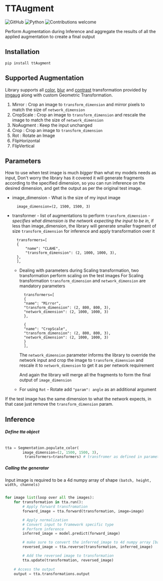 # TTAugment
![GitHub](https://img.shields.io/github/license/cypherics/TTAugment)
![Python](https://img.shields.io/badge/python-v3.6+-blue.svg)
![Contributions welcome](https://img.shields.io/badge/contributions-welcome-orange.svg)

Perform Augmentation during Inference and aggregate the results of all the applied augmentation to create a
final output

## Installation

    pip install ttAugment


## Supported Augmentation
Library supports all [color](https://imgaug.readthedocs.io/en/latest/source/api_augmenters_color.html), 
[blur](https://imgaug.readthedocs.io/en/latest/source/api_augmenters_blur.html) and [contrast](https://imgaug.readthedocs.io/en/latest/source/api_augmenters_contrast.html)
transformation provided by [imgaug](https://imgaug.readthedocs.io/en/latest/) along with custom Geometric Transformation.

1. Mirror : Crop an image to `transform_dimension` and mirror pixels to match the size of `network_dimension`
2. CropScale : Crop an image to `transform_dimension` and rescale the image to match the size of `network_dimension`
3. NoAugment : Keep the input unchanged
4. Crop : Crop an image to `transform_dimension`
5. Rot : Rotate an Image
6. FlipHorizontal
7. FlipVertical 

## Parameters

How to use when test image is much *bigger* than what my models needs as input, Don't worry the library has it covered
it will generate fragments according to the specified dimension, so you can run inference on the desired dimension, 
and get the output as per the original test image.

- image_dimension - What is the size of my input image
        
        image_dimension=(2, 1500, 1500, 3) 

- transformer - list of augmentations to perform `transform_dimension` - _specifies what dimension is the network
expecting the input to be in_, if less than image_dimension, the library will generate smaller fragment of size `transform_dimension`
for inference and apply transformation over it
    
        transformers=[
        {
            "name": "CLAHE",
            "transform_dimension": (2, 1000, 1000, 3),
        },
        ],
        
    - Dealing with parameters during Scaling transformation, two transformation perform scaling on the test images
    For Scaling transformation `transform_dimension` and `network_dimension` are mandatory parameters
    
            transformers=[
            {
            "name": "Mirror",
            "transform_dimension": (2, 800, 800, 3),
            "network_dimension": (2, 1000, 1000, 3)
            },
            
            {
            "name": "CropScale",
            "transform_dimension": (2, 800, 800, 3),
            "network_dimension": (2, 1000, 1000, 3)
            }
            ],
            
        The `network_dimension` parameter informs the library to override the network input
        and crop the image to `transform_dimension` and rescale it to `network_dimension` to get it as per network
        requirement
        
        And again the library will merge all the fragments to form the final output of `image_dimension`
    
    - For using `Rot` - Rotate add `"param": angle` as an additional argument 
    
If the test image has the same dimension to what the network expects, in that case just remove the `transform_dimension` param.

## Inference

##### Define tta object
```python

tta = Segmentation.populate_color(
        image_dimension=(2, 1500, 1500, 3),
         transformers=transformers) # transfromer as defined in parameters
```
 
##### Calling the generator
Input image is required to be a 4d numpy array of shape `(batch, height, width, channels)` 
```python

for image list(loop over all the images): 
    for transformation in tta.run():
        # Apply forward transfromation
        forward_image = tta.forward(transformation, image=image)

        # Apply normalization
        # Convert input to framework specific type
        # Perform inference
        inferred_image = model.predict(forward_image)

        # make sure to convert the inferred_image to 4d numpy array [batch, height, width, classes]
        reversed_image = tta.reverse(transformation, inferred_image)

        # Add the reversed image to transformation
        tta.update(transformation, reversed_image)
    
    # Access the output
    output = tta.transformations.output

```


    

